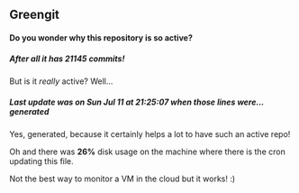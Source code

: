 ## Greengit

#### Do you wonder why this repository is so active?

##### After all it has 21145 commits!

But is it *really* active? Well...

##### Last update was on Sun Jul 11 at 21:25:07 when those lines were... generated

Yes, generated, because it certainly helps a lot to have such an active repo!

Oh and there was **26%** disk usage on the machine
where there is the cron updating this file.

Not the best way to monitor a VM in the cloud but it works! :)
